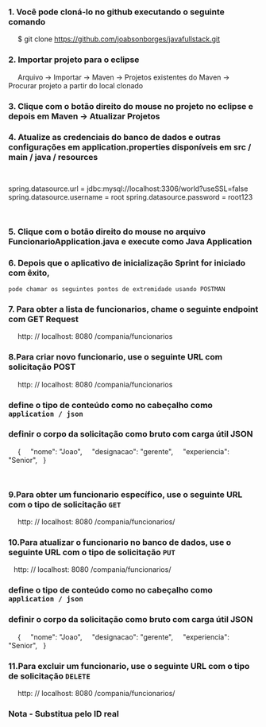 

### 1. Você pode cloná-lo no github executando o seguinte comando

`` ``
  $ git clone https://github.com/joabsonborges/javafullstack.git
`` ``

### 2. Importar projeto para o eclipse
`` ``
  Arquivo -> Importar -> Maven -> Projetos existentes do Maven -> Procurar projeto a partir do local clonado
`` ``
### 3. Clique com o botão direito do mouse no projeto no eclipse e depois em Maven -> Atualizar Projetos

### 4. Atualize as credenciais do banco de dados e outras configurações em application.properties disponíveis em src / main / java / resources

`` ``

spring.datasource.url = jdbc:mysql://localhost:3306/world?useSSL=false
spring.datasource.username = root
spring.datasource.password = root123


`` ``
### 5. Clique com o botão direito do mouse no arquivo FuncionarioApplication.java e execute como Java Application

### 6. Depois que o aplicativo de inicialização Sprint for iniciado com êxito,
	pode chamar os seguintes pontos de extremidade usando POSTMAN

### 7. Para obter a lista de funcionarios, chame o seguinte endpoint com GET Request
`` ``
  http: // localhost: 8080 /compania/funcionarios
`` ``
### 8.Para criar novo funcionario, use o seguinte URL com solicitação POST
`` ``
  http: // localhost: 8080 /compania/funcionarios
`` ``
`` ``
### define o tipo de conteúdo como no cabeçalho como `application / json`
### definir o corpo da solicitação como bruto com carga útil JSON
`` ``
  {
    "nome": "Joao",
    "designacao": "gerente",
    "experiencia": "Senior",
  }

`` ``
### 9.Para obter um funcionario específico, use o seguinte URL com o tipo de solicitação `GET` 
`` ``
  http: // localhost: 8080 /compania/funcionarios/<id>
`` `` 
`` ``
### 10.Para atualizar o funcionario no banco de dados, use o seguinte URL com o tipo de solicitação `PUT` 
`` ``
http: // localhost: 8080 /compania/funcionarios/<id>
`` ``
`` ``
### define o tipo de conteúdo como no cabeçalho como `application / json`
### definir o corpo da solicitação como bruto com carga útil JSON

`` ``
  {
    "nome": "Joao",
    "designacao": "gerente",
    "experiencia": "Senior",
  }
`` ``
### 11.Para excluir um funcionario, use o seguinte URL com o tipo de solicitação `DELETE` 
`` ``
  http: // localhost: 8080 /compania/funcionarios/<id>
`` `` 
`` ``

### Nota - Substitua <id> pelo ID real
